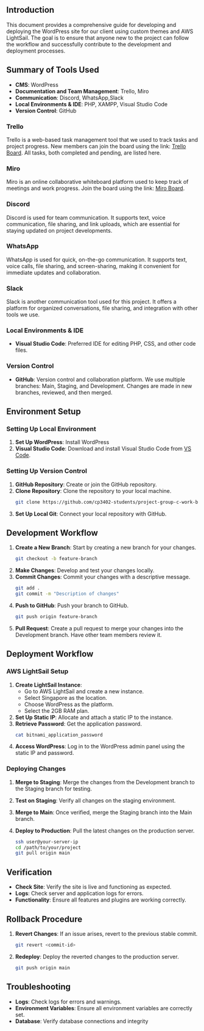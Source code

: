 ## Introduction

This document provides a comprehensive guide for developing and deploying the WordPress site for our client using custom themes and AWS LightSail. The goal is to ensure that anyone new to the project can follow the workflow and successfully contribute to the development and deployment processes.

## Summary of Tools Used

- **CMS**: WordPress
- **Documentation and Team Management**: Trello, Miro
- **Communication**: Discord, WhatsApp,Slack
- **Local Environments & IDE**: PHP, XAMPP, Visual Studio Code
- **Version Control**: GitHub

### Trello
Trello is a web-based task management tool that we used to track tasks and project progress. New members can join the board using the link: [Trello Board](https://trello.com/invite/b/668f679767732ecb39846fc4/ATTI59095d56f35e912d7102f69c276dc8802A62BE6D/cp3402-cms-assignment-2-baizonn-learning-center). All tasks, both completed and pending, are listed here.

### Miro
Miro is an online collaborative whiteboard platform used to keep track of meetings and work progress. Join the board using the link: [Miro Board](https://miro.com/app/board/uXjVKuCLVeA=/?share_link_id=123745175472).

### Discord
Discord is used for team communication. It supports text, voice communication, file sharing, and link uploads, which are essential for staying updated on project developments.

### WhatsApp
WhatsApp is used for quick, on-the-go communication. It supports text, voice calls, file sharing, and screen-sharing, making it convenient for immediate updates and collaboration.

### Slack
Slack is another communication tool used for this project. It offers a platform for organized conversations, file sharing, and integration with other tools we use.

### Local Environments & IDE
- **Visual Studio Code**: Preferred IDE for editing PHP, CSS, and other code files.

### Version Control
- **GitHub**: Version control and collaboration platform. We use multiple branches: Main, Staging, and Development. Changes are made in new branches, reviewed, and then merged.

## Environment Setup

### Setting Up Local Environment
1. **Set Up WordPress**: Install WordPress
3. **Visual Studio Code**: Download and install Visual Studio Code from [VS Code](https://code.visualstudio.com/).

### Setting Up Version Control
1. **GitHub Repository**: Create or join the GitHub repository.
2. **Clone Repository**: Clone the repository to your local machine.
    ```bash
    git clone https://github.com/cp3402-students/project-group-c-work-buster.git
    ```
3. **Set Up Local Git**: Connect your local repository with GitHub.

## Development Workflow

1. **Create a New Branch**: Start by creating a new branch for your changes.
    ```bash
    git checkout -b feature-branch
    ```
2. **Make Changes**: Develop and test your changes locally.
3. **Commit Changes**: Commit your changes with a descriptive message.
    ```bash
    git add .
    git commit -m "Description of changes"
    ```
4. **Push to GitHub**: Push your branch to GitHub.
    ```bash
    git push origin feature-branch
    ```
5. **Pull Request**: Create a pull request to merge your changes into the Development branch. Have other team members review it.

## Deployment Workflow

### AWS LightSail Setup
1. **Create LightSail Instance**: 
    - Go to AWS LightSail and create a new instance.
    - Select Singapore as the location.
    - Choose WordPress as the platform.
    - Select the 2GB RAM plan.
2. **Set Up Static IP**: Allocate and attach a static IP to the instance.
3. **Retrieve Password**: Get the application password.
    ```bash
    cat bitnami_application_password
    ```
4. **Access WordPress**: Log in to the WordPress admin panel using the static IP and password.

### Deploying Changes
1. **Merge to Staging**: Merge the changes from the Development branch to the Staging branch for testing.
2. **Test on Staging**: Verify all changes on the staging environment.
3. **Merge to Main**: Once verified, merge the Staging branch into the Main branch.
4. **Deploy to Production**: Pull the latest changes on the production server.

    ```bash
    ssh user@your-server-ip
    cd /path/to/your/project
    git pull origin main
    ```

## Verification

- **Check Site**: Verify the site is live and functioning as expected.
- **Logs**: Check server and application logs for errors.
- **Functionality**: Ensure all features and plugins are working correctly.

## Rollback Procedure

1. **Revert Changes**: If an issue arises, revert to the previous stable commit.
    ```bash
    git revert <commit-id>
    ```
2. **Redeploy**: Deploy the reverted changes to the production server.
    ```bash
    git push origin main
    ```

## Troubleshooting

- **Logs**: Check logs for errors and warnings.
- **Environment Variables**: Ensure all environment variables are correctly set.
- **Database**: Verify database connections and integrity
